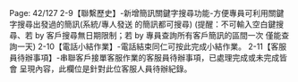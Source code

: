 Page: 42/127
2-9【聯繫歷史】-新增簡訊關鍵字搜尋功能-方便專員可利用關鍵字搜尋出發過的簡訊(系統/專人發送
的簡訊都可搜尋)
(提醒：不可輸入空白鍵搜尋、若 by 客戶搜尋無日期限制；若 by 專員查詢所有客戶簡訊的區間一次
僅能查詢一天)
2-10【電話小結作業】-電話結束同仁可按此完成小結作業。
2-11【客服員待辦事項】-串聯客戶接單客服作業的客服員待辦事項，已處理完成或未完成皆會
呈現內容，此欄位是針對此位客服人員待辦紀錄。